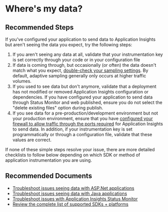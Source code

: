 <properties 
    pageTitle="Where's my data?"
    description="Where's my data?"
    service="microsoft.insights"
    resource="components"
    authors="mcosner"
    ms.author="mcosner"
    displayOrder="1"
    selfHelpType="resource"
    productPesIds="15693"
    supportTopicIds="32402629,32402626,32602225,32632988,32632990"
    cloudEnvironments="public, Fairfax"
 	articleId="ca41db6f-2d4b-455e-8cbe-8152fc10fb1a"
/>
 
# Where's my data?

## **Recommended Steps**

If you've configured your application to send data to Application Insights but aren't seeing the data you expect, try the following steps:

1. If you aren't seeing any data at all, validate that your instrumentation key is set correctly through your code or in your configuration file
2. If data is coming through, but occasionally (or often) the data doesn't match what you expect, [double-check your sampling settings](https://docs.microsoft.com/azure/application-insights/app-insights-sampling). By default, adaptive sampling generally only occurs at higher traffic volumes.
3. If you used to see data but don't anymore, validate that a deployment has not modified or removed Application Insights configuration or dependencies. If you have configured your application to send data through Status Monitor and web published, ensure you do not select the "delete existing files" option during publish.
4. If you see data for a pre-production/development environment but not your production environment, ensure that you have [configured your firewall to allow traffic through the ports required](https://docs.microsoft.com/azure/application-insights/app-insights-ip-addresses) for Application Insights to send data. In addition, if your instrumentation key is set programmatically or through a configuration file, validate that these values are correct.

If none of these simple steps resolve your issue, there are more detailed checklists to follow below depending on which SDK or method of application instrumentation you are using.

## **Recommended Documents**

* [Troubleshoot issues seeing data with ASP.Net applications](https://docs.microsoft.com/azure/application-insights/app-insights-asp-net-troubleshoot-no-data)<br>
* [Troubleshoot issues seeing data with Java applications](https://docs.microsoft.com/azure/application-insights/app-insights-java-troubleshoot)<br>
* [Troubleshoot issues with Application Insights Status Monitor](https://docs.microsoft.com/azure/application-insights/app-insights-monitor-performance-live-website-now#troubleshooting-runtime-configuration-of-application-insights)<br>
* [Review the complete list of supported SDKs + platforms](https://docs.microsoft.com/azure/application-insights/app-insights-platforms)
